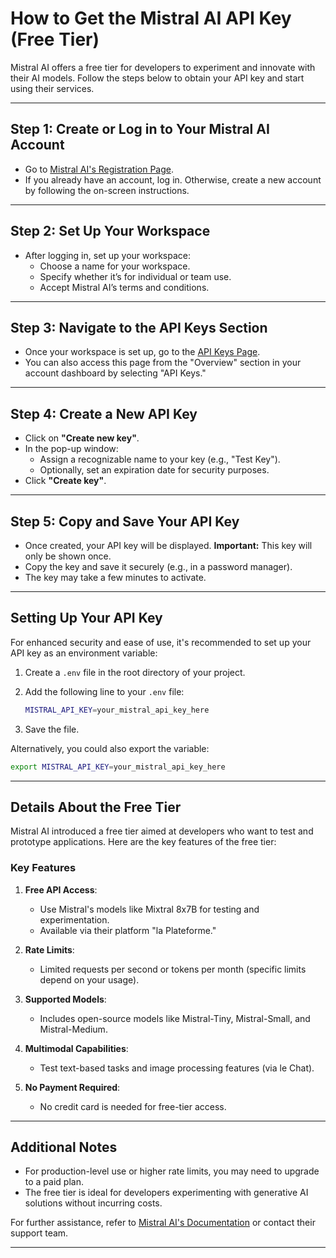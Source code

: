 # How to Get the Mistral AI API Key (Free Tier)

Mistral AI offers a free tier for developers to experiment and innovate with their AI models. Follow the steps below to obtain your API key and start using their services.

---

## **Step 1: Create or Log in to Your Mistral AI Account**
- Go to [Mistral AI's Registration Page](https://auth.mistral.ai/ui/registration).
- If you already have an account, log in. Otherwise, create a new account by following the on-screen instructions.

---

## **Step 2: Set Up Your Workspace**
- After logging in, set up your workspace:
  - Choose a name for your workspace.
  - Specify whether it’s for individual or team use.
  - Accept Mistral AI’s terms and conditions.

---

## **Step 3: Navigate to the API Keys Section**
- Once your workspace is set up, go to the [API Keys Page](https://console.mistral.ai/api-keys/).
- You can also access this page from the "Overview" section in your account dashboard by selecting "API Keys."

---

## **Step 4: Create a New API Key**
- Click on **"Create new key"**.
- In the pop-up window:
  - Assign a recognizable name to your key (e.g., "Test Key").
  - Optionally, set an expiration date for security purposes.
- Click **"Create key"**.

---

## **Step 5: Copy and Save Your API Key**
- Once created, your API key will be displayed. **Important:** This key will only be shown once.
- Copy the key and save it securely (e.g., in a password manager).
- The key may take a few minutes to activate.

---
## Setting Up Your API Key

For enhanced security and ease of use, it's recommended to set up your API key as an environment variable:

1. Create a `.env` file in the root directory of your project.
2. Add the following line to your `.env` file:

    ```bash
    MISTRAL_API_KEY=your_mistral_api_key_here
    ```

3. Save the file.


Alternatively, you could also export the variable:
   ```bash
   export MISTRAL_API_KEY=your_mistral_api_key_here
   ```

---

## **Details About the Free Tier**
Mistral AI introduced a free tier aimed at developers who want to test and prototype applications. Here are the key features of the free tier:

### **Key Features**
1. **Free API Access**:
   - Use Mistral's models like Mixtral 8x7B for testing and experimentation.
   - Available via their platform "la Plateforme."

2. **Rate Limits**:
   - Limited requests per second or tokens per month (specific limits depend on your usage).

3. **Supported Models**:
   - Includes open-source models like Mistral-Tiny, Mistral-Small, and Mistral-Medium.

4. **Multimodal Capabilities**:
   - Test text-based tasks and image processing features (via le Chat).

5. **No Payment Required**:
   - No credit card is needed for free-tier access.

---

## **Additional Notes**
- For production-level use or higher rate limits, you may need to upgrade to a paid plan.
- The free tier is ideal for developers experimenting with generative AI solutions without incurring costs.

For further assistance, refer to [Mistral AI's Documentation](https://docs.mistral.ai/getting-started/quickstart/) or contact their support team.

---
